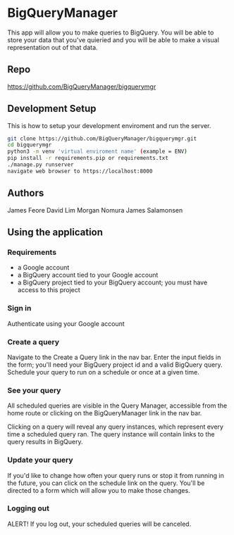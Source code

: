 # BigQueryManager

This app will allow you to make queries to BigQuery. You will be able to store your data that you've quieried and you will be able to make a visual representation out of that data.

## Repo
https://github.com/BigQueryManager/bigquerymgr

## Development Setup
This is how to setup your development enviroment and run the server.

```sh
git clone https://github.com/BigQueryManager/bigquerymgr.git
cd bigquerymgr
python3 -m venv 'virtual enviroment name' (example = ENV)
pip install -r requirements.pip or requirements.txt
./manage.py runserver
navigate web browser to https://localhost:8000

```

## Authors
James Feore
David Lim
Morgan Nomura
James Salamonsen

## Using the application
### Requirements
- a Google account
- a BigQuery account tied to your Google account
- a BigQuery project tied to your BigQuery account; you must have access to this project

### Sign in
Authenticate using your Google account

### Create a query
Navigate to the Create a Query link in the nav bar.
Enter the input fields in the form; you'll need your BigQuery project id and a valid BigQuery query.
Schedule your query to run on a schedule or once at a given time.

### See your query
All scheduled queries are visible in the Query Manager, accessible from the home route or clicking on the BigQueryManager link in the nav bar.

Clicking on a query will reveal any query instances, which represent every time a scheduled query ran. The query instance will contain links to the query results in BigQuery.

### Update your query
If you'd like to change how often your query runs or stop it from running in the future, you can click on the schedule link on the query. You'll be directed to a form which will allow you to make those changes.

### Logging out
ALERT! If you log out, your scheduled queries will be canceled.
